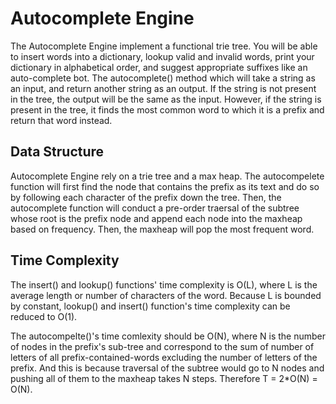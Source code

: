 # Autocomplete Engine
The Autocomplete Engine implement a functional trie tree. You will be able to insert words into a dictionary, lookup valid and invalid words, print your dictionary in alphabetical order, and suggest appropriate suffixes like an auto-complete bot. The autocomplete() method which will take a string as an input, and return another string as an output. If the string is not present in the tree, the output will be the same as the input. However, if the string is present in the tree, it finds the most common word to which it is a prefix and return that word instead.

## Data Structure
Autocomplete Engine rely on a trie tree and a max heap. The autocompelete function will first find the node that contains the prefix as its text and do so by following each character of the prefix down the tree. Then, the autocomplete function will conduct a pre-order traersal of the subtree whose root is the prefix node and append each node into the maxheap based on frequency. Then, the maxheap will pop the most frequent word. 

## Time Complexity
The insert() and lookup() functions' time complexity is O(L), where L is the average length or number of characters of the word. Because L is bounded by constant, lookup() and insert() function's time complexity can be reduced to O(1).

The autocompelte()'s time comlexity should be O(N), where N is the number of nodes in the prefix's sub-tree and correspond to the sum of number of letters of all prefix-contained-words excluding the number of letters of the prefix. And this is because traversal of the subtree would go to N nodes and pushing all of them to the maxheap takes N steps. Therefore T = 2*O(N) = O(N).
